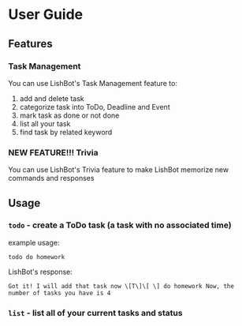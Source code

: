 # User Guide

## Features 

### Task Management

You can use LishBot's Task Management feature to: 
1. add and delete task
2. categorize task into ToDo, Deadline and Event
3. mark task as done or not done
4. list all your task
5. find task by related keyword

### NEW FEATURE!!! Trivia

You can use LishBot's Trivia feature to make LishBot memorize new commands and responses

## Usage

### `todo` - create a ToDo task (a task with no associated time)

example usage:

`todo do homework`

LishBot's response:

`Got it! I will add that task now
\[T\]\[ \] do homework
Now, the number of tasks you have is 4`

### `list` - list all of your current tasks and status

### 
